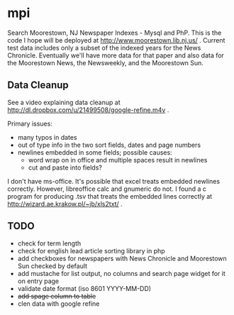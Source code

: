 mpi
===

Search Moorestown, NJ Newspaper Indexes - Mysql and PhP.  This is the
code I hope will be deployed at http://www.moorestown.lib.nj.us/ .
Current test data includes only a subset of the indexed years for the
News Chronicle.  Eventually we'll have more data for that paper and also
data for the Moorestown News, the Newsweekly, and the Moorestown Sun.

## Data Cleanup

See a video explaining data cleanup at
<http://dl.dropbox.com/u/21499508/google-refine.m4v> .

Primary issues:

- many typos in dates
- out of type info in the two sort fields, dates and page numbers
- newlines embedded in some fields; possible causes:
	- word wrap on in office and multiple spaces result in newlines
	- cut and paste into fields?

I don't have ms-office.  It's possible that excel treats embedded newlines
correctly.  However, libreoffice calc and gnumeric do not.  I found a
c program for producing .tsv that treats the embedded lines correctly at
<http://wizard.ae.krakow.pl/~jb/xls2txt/> .



## TODO

- check for term length
- check for english lead article sorting library in php
- add checkboxes for newspapers with News Chronicle and Moorestown Sun checked by default
- add mustache for list output, no columns and search page widget for it on entry page
- validate date format (iso 8601 YYYY-MM-DD)
- <span style="text-decoration: line-through">add spage column to table</span>
- clen data with google refine





